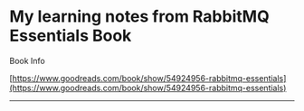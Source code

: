 # My learning notes from RabbitMQ Essentials Book

Book Info

[https://www.goodreads.com/book/show/54924956-rabbitmq-essentials](https://www.goodreads.com/book/show/54924956-rabbitmq-essentials)

---